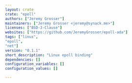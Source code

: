 ```yaml
---
layout: crate
crate: "epoll"
authors: ["Jeremy Grosser"]
maintainers: ["Jeremy Grosser <jeremy@synack.me>"]
licenses: ["BSD-3-Clause"]
websites: ["https://github.com/JeremyGrosser/epoll-ada"]
tags: ["linux",
"epoll",
"net"]
version: "0.1.1"
short_description: "Linux epoll binding"
dependencies: []
configuration_variables: []
configuration_values: []

---
```



